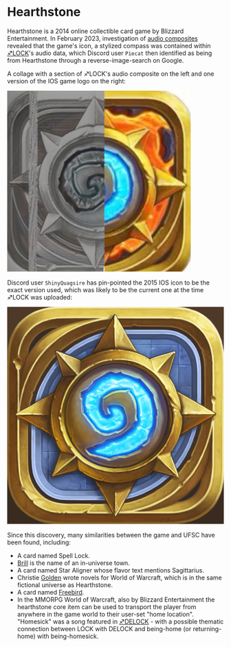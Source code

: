 # Hearthstone 

Hearthstone is a 2014 online collectible card game by Blizzard Entertainment. In February 2023, investigation of [audio composites](audio_composites "wikilink") revealed that the game's icon, a stylized compass was contained within [♐LOCK](LOCK "wikilink")'s audio data, which Discord user `Piecat` then identified as being from Hearthstone through a reverse-image-search on Google.

A collage with a section of ♐LOCK's audio composite on the left and one version of the IOS game logo on the right:

![Hearthstone_collage.png](Hearthstone_collage.png "Hearthstone_collage.png")

Discord user `ShinyQuagsire` has pin-pointed the 2015 IOS icon to be the exact version used, which was likely to be the current one at the time ♐LOCK was uploaded:

![hearthstone-heroes-warcraft-2015-04-27.png](hearthstone-heroes-warcraft-2015-04-27.png "hearthstone-heroes-warcraft-2015-04-27.png")

Since this discovery, many similarities between the game and UFSC have been found, including:

* A card named Spell Lock.
* [Brill](BRILL "wikilink") is the name of an in-universe town.
* A card named Star Aligner whose flavor text mentions Sagittarius.
* Christie [Golden](GOLDEN "wikilink") wrote novels for World of Warcraft, which is in the same fictional universe as Hearthstone.
* A card named [Freebird](MAX_TEND "wikilink").
* In the MMORPG World of Warcraft, also by Blizzard Entertainment the hearthstone core item can be used to transport the player from anywhere in the game world to their user-set "home location". "Homesick" was a song featured in [♐DELOCK](DELOCK "wikilink") - with a possible thematic connection between LOCK with DELOCK and being-home (or returning-home) with being-homesick.
